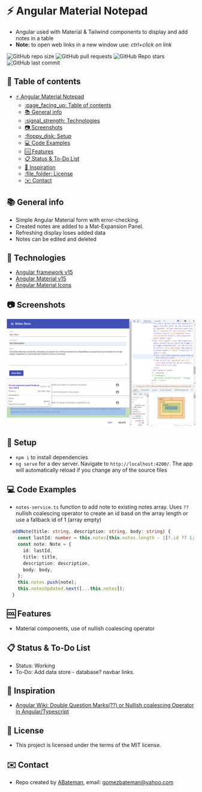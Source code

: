 # :zap: Angular Material Notepad

* Angular used with Material & Tailwind components to display and add notes in a table
* **Note:** to open web links in a new window use: _ctrl+click on link_

![GitHub repo size](https://img.shields.io/github/repo-size/AndrewJBateman/angular-tailwind-notepad?style=plastic)
![GitHub pull requests](https://img.shields.io/github/issues-pr/AndrewJBateman/angular-tailwind-notepad?style=plastic)
![GitHub Repo stars](https://img.shields.io/github/stars/AndrewJBateman/angular-tailwind-notepad?style=plastic)
![GitHub last commit](https://img.shields.io/github/last-commit/AndrewJBateman/angular-tailwind-notepad?style=plastic)

## :page_facing_up: Table of contents

* [:zap: Angular Material Notepad](#zap-angular-material-notepad)
  * [:page\_facing\_up: Table of contents](#page_facing_up-table-of-contents)
  * [:books: General info](#books-general-info)
  * [:signal\_strength: Technologies](#signal_strength-technologies)
  * [:camera: Screenshots](#camera-screenshots)
  * [:floppy\_disk: Setup](#floppy_disk-setup)
  * [:computer: Code Examples](#computer-code-examples)
  * [:cool: Features](#cool-features)
  * [:clipboard: Status \& To-Do List](#clipboard-status--to-do-list)
  * [:clap: Inspiration](#clap-inspiration)
  * [:file\_folder: License](#file_folder-license)
  * [:envelope: Contact](#envelope-contact)

## :books: General info

* Simple Angular Material form with error-checking.
* Created notes are added to a Mat-Expansion Panel.
* Refreshing display loses added data
* Notes can be edited and deleted

## :signal_strength: Technologies

* [Angular framework v15](https://angular.io/)
* [Angular Material v15](https://material.angular.io/)
* [Angular Material Icons](https://material.io/resources/icons/?style=baseline)

## :camera: Screenshots

![Example screenshot](./imgs/list.png)

## :floppy_disk: Setup

* `npm i` to install dependencies
* `ng serve` for a dev server. Navigate to `http://localhost:4200/`. The app will automatically reload if you change any of the source files

## :computer: Code Examples

* `notes-service.ts` function to add note to existing notes array. Uses `??` nullish coalescing operator to create an id basd on the array length or use a fallback id of 1 (array empty)

```typescript
  addNote(title: string, description: string, body: string) {
    const lastId: number = this.notes[this.notes.length - 1]?.id ?? 1;
    const note: Note = {
      id: lastId,
      title: title,
      description: description,
      body: body,
    };
    this.notes.push(note);
    this.notesUpdated.next([...this.notes]);
  }
```

## :cool: Features

* Material components, use of nullish coalescing operator

## :clipboard: Status & To-Do List

* Status: Working
* To-Do: Add data store - database? navbar links.

## :clap: Inspiration

* [Angular Wiki: Double Question Marks(??) or Nullish coalescing Operator in Angular/Typescript](https://www.angularjswiki.com/angular/double-question-marks-or-nullish-coalescing-operator-in-angular-typescript/)

## :file_folder: License

* This project is licensed under the terms of the MIT license.

## :envelope: Contact

* Repo created by [ABateman](https://github.com/AndrewJBateman), email: gomezbateman@yahoo.com
